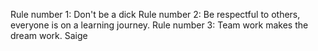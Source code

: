 Rule number 1: Don't be a dick
Rule number 2: Be respectful to others, everyone is on a learning journey. 
Rule number 3: Team work makes the dream work.
Saige
